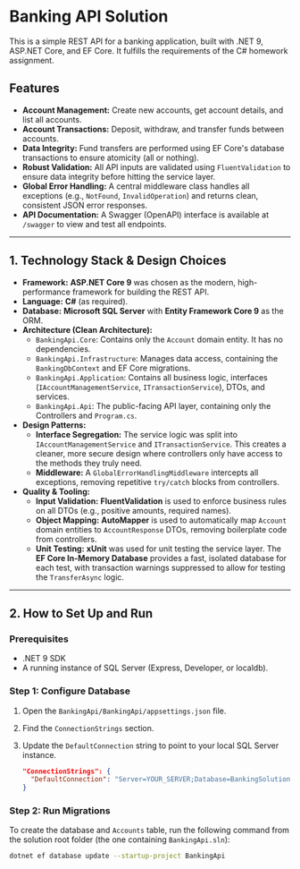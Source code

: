 # Banking API Solution

This is a simple REST API for a banking application, built with .NET 9, ASP.NET Core, and EF Core. It fulfills the requirements of the C# homework assignment.

## Features

* **Account Management:** Create new accounts, get account details, and list all accounts.
* **Account Transactions:** Deposit, withdraw, and transfer funds between accounts.
* **Data Integrity:** Fund transfers are performed using EF Core's database transactions to ensure atomicity (all or nothing).
* **Robust Validation:** All API inputs are validated using `FluentValidation` to ensure data integrity before hitting the service layer.
* **Global Error Handling:** A central middleware class handles all exceptions (e.g., `NotFound`, `InvalidOperation`) and returns clean, consistent JSON error responses.
* **API Documentation:** A Swagger (OpenAPI) interface is available at `/swagger` to view and test all endpoints.

---

## 1. Technology Stack & Design Choices

* **Framework:** **ASP.NET Core 9** was chosen as the modern, high-performance framework for building the REST API.
* **Language:** **C#** (as required).
* **Database:** **Microsoft SQL Server** with **Entity Framework Core 9** as the ORM.
* **Architecture (Clean Architecture):**
    * `BankingApi.Core`: Contains only the `Account` domain entity. It has no dependencies.
    * `BankingApi.Infrastructure`: Manages data access, containing the `BankingDbContext` and EF Core migrations.
    * `BankingApi.Application`: Contains all business logic, interfaces (`IAccountManagementService`, `ITransactionService`), DTOs, and services.
    * `BankingApi.Api`: The public-facing API layer, containing only the Controllers and `Program.cs`.
* **Design Patterns:**
    * **Interface Segregation:** The service logic was split into `IAccountManagementService` and `ITransactionService`. This creates a cleaner, more secure design where controllers only have access to the methods they truly need.
    * **Middleware:** A `GlobalErrorHandlingMiddleware` intercepts all exceptions, removing repetitive `try/catch` blocks from controllers.
* **Quality & Tooling:**
    * **Input Validation:** **FluentValidation** is used to enforce business rules on all DTOs (e.g., positive amounts, required names).
    * **Object Mapping:** **AutoMapper** is used to automatically map `Account` domain entities to `AccountResponse` DTOs, removing boilerplate code from controllers.
    * **Unit Testing:** **xUnit** was used for unit testing the service layer. The **EF Core In-Memory Database** provides a fast, isolated database for each test, with transaction warnings suppressed to allow for testing the `TransferAsync` logic.

---

## 2. How to Set Up and Run

### Prerequisites

* .NET 9 SDK
* A running instance of SQL Server (Express, Developer, or localdb).

### Step 1: Configure Database

1.  Open the `BankingApi/BankingApi/appsettings.json` file.
2.  Find the `ConnectionStrings` section.
3.  Update the `DefaultConnection` string to point to your local SQL Server instance.

    ```json
    "ConnectionStrings": {
      "DefaultConnection": "Server=YOUR_SERVER;Database=BankingSolution;Trusted_Connection=True;TrustServerCertificate=True"
    }
    ```

### Step 2: Run Migrations

To create the database and `Accounts` table, run the following command from the solution root folder (the one containing `BankingApi.sln`):

```bash
dotnet ef database update --startup-project BankingApi
